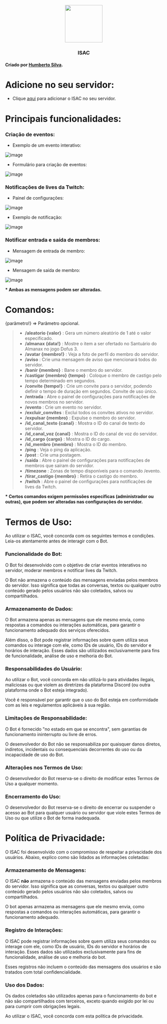 <p align="center" dir=auto>
  <img src="https://cdn.discordapp.com/attachments/1302022249389363210/1348856232668172410/17f4e95953d894b83853814e87e28833.png?ex=67dadf02&is=67d98d82&hm=d090a08b527f0a37d4924bbd4293490f256da8d4e6221193f110bbb99b955e28&" width=120>
</p>
<div class="markdown-heading">
  <h3 class="heading-element" align="center" dir=auto>ISAC</h3>
</div>

#### Criado por [Humberto Silva](https://github.com/hptsilva/).

# Adicione no seu servidor:

* Clique [aqui](https://discord.com/oauth2/authorize?client_id=1136689149601124383&permissions=8&integration_type=0&scope=bot) para adicionar o ISAC no seu servidor.

# Principais funcionalidades:

### Criação de eventos:

* Exemplo de um evento interativo:

![image](https://github.com/user-attachments/assets/562e6fed-0456-46da-8b27-2d29449aa11b)

* Formulário para criação de eventos:

![image](https://github.com/user-attachments/assets/2b130c89-4ea8-42c0-9350-d6726dd167d2)

### Notificações de lives da Twitch:

* Painel de configurações:

![image](https://github.com/user-attachments/assets/3b9df9b5-c4ed-4500-8be0-9f5bb17d7c79)

* Exemplo de notificação:

![image](https://github.com/user-attachments/assets/f7f8f74b-a06b-4bb6-b163-2353e4eb84e3)

### Notificar entrada e saída de membros:

* Mensagem de entrada de membro:

![image](https://github.com/user-attachments/assets/aeda6ec9-c836-4b74-81e1-d0842300dea7)

* Mensagem de saída de membro:

![image](https://github.com/user-attachments/assets/f8410d93-dd61-4746-aa90-6692c9841711)

**\* Ambas as mensagens podem ser alteradas.** 

# Comandos:

 {parâmetro!} => Parâmetro opcional.

> * **/aleatorio {valor}** : Gera um número aleatório de 1 até o valor especificado.
> * **/almanax {data!}** : Mostre o item a ser ofertado no Santuário do Almanax no jogo Dofus 3.
> * **/avatar {membro!}** : Veja a foto de perfil do membro do servidor.
> * **/aviso** : Crie uma mensagem de aviso que mencionará todos do servidor.
> * **/banir {membro}** : Bane o membro do servidor.
> * **/castigar {membro} {tempo}** : Coloque o membro de castigo pelo tempo determinado em segundos.
> * **/convite {tempo!}** : Crie um convite para o servidor, podendo definir o tempo de duração em segundos. Convite de uso único.
> * **/entrada** : Abre o painel de configurações para notificações de novos membros no servidor.
> * **/evento** : Crie um evento no servidor.
> * **/excluir_convites** : Exclui todos os convites ativos no servidor.
> * **/expulsar {membro}** : Expulse o membro do servidor.
> * **/id_canal_texto {canal}** : Mostra o ID do canal de texto do servidor.
> * **/id_canal_voz {canal}** : Mostra o ID do canal de voz do servidor.
> * **/id_cargo {cargo}** : Mostra o ID do cargo.
> * **/id_membro {membro}** : Mostra o ID do membro.
> * **/ping** : Veja o ping da aplicação.
> * **/post** : Crie uma postagem.
> * **/saida** : Abre o painel de configurações para notificações de membros que saíram do servidor.
> * **/timezone** : Zonas de tempo disponíveis para o comando /evento.
> * **/tirar_castigo {membro}** : Retira o castigo do membro.
> * **/twitch** : Abre o painel de configurações para notificações de lives da Twitch.

**\* Certos comandos exigem permissões específicas (administrador ou outras), que podem ser alteradas nas configurações do servidor.**

# Termos de Uso:

Ao utilizar o ISAC, você concorda com os seguintes termos e condições. Leia-os atentamente antes de interagir com o Bot.

### Funcionalidade do Bot:

O Bot foi desenvolvido com o objetivo de criar eventos interativos no servidor, moderar membros e notificar lives da Twitch.

O Bot não armazena o conteúdo das mensagens enviadas pelos membros do servidor. Isso significa que todas as conversas, textos ou qualquer outro conteúdo gerado pelos usuários não são coletados, salvos ou compartilhados.

### Armazenamento de Dados:

O Bot armazena apenas as mensagens que ele mesmo envia, como respostas a comandos ou interações automáticas, para garantir o funcionamento adequado dos serviços oferecidos.

Além disso, o Bot pode registrar informações sobre quem utiliza seus comandos ou interage com ele, como IDs de usuário, IDs do servidor e horários de interação. Esses dados são utilizados exclusivamente para fins de funcionalidade, análise de uso e melhoria do Bot.

### Responsabilidades do Usuário:

Ao utilizar o Bot, você concorda em não utilizá-lo para atividades ilegais, maliciosas ou que violem as diretrizes da plataforma Discord (ou outra plataforma onde o Bot esteja integrado).

Você é responsável por garantir que o uso do Bot esteja em conformidade com as leis e regulamentos aplicáveis à sua região.

### Limitações de Responsabilidade:

O Bot é fornecido "no estado em que se encontra", sem garantias de funcionamento ininterrupto ou livre de erros.

O desenvolvedor do Bot não se responsabiliza por quaisquer danos diretos, indiretos, incidentais ou consequenciais decorrentes do uso ou da incapacidade de uso do Bot.

### Alterações nos Termos de Uso:

O desenvolvedor do Bot reserva-se o direito de modificar estes Termos de Uso a qualquer momento.

### Encerramento do Uso:

O desenvolvedor do Bot reserva-se o direito de encerrar ou suspender o acesso ao Bot para qualquer usuário ou servidor que viole estes Termos de Uso ou que utilize o Bot de forma inadequada.

# Política de Privacidade:

O ISAC foi desenvolvido com o compromisso de respeitar a privacidade dos usuários. Abaixo, explico como são lidados as informações coletadas:

### Armazenamento de Mensagens:

O ISAC **não** armazena o conteúdo das mensagens enviadas pelos membros do servidor. Isso significa que as conversas, textos ou qualquer outro conteúdo gerado pelos usuários não são coletados, salvos ou compartilhados.

O bot apenas armazena as mensagens que ele mesmo envia, como respostas a comandos ou interações automáticas, para garantir o funcionamento adequado.

### Registro de Interações:

O ISAC pode registrar informações sobre quem utiliza seus comandos ou interage com ele, como IDs de usuário, IDs do servidor e horários de interação. Esses dados são utilizados exclusivamente para fins de funcionalidade, análise de uso e melhoria do bot.

Esses registros não incluem o conteúdo das mensagens dos usuários e são tratados com total confidencialidade.

### Uso dos Dados:

Os dados coletados são utilizados apenas para o funcionamento do bot e não são compartilhados com terceiros, exceto quando exigido por lei ou para cumprir com obrigações legais.

Ao utilizar o ISAC, você concorda com esta política de privacidade.
